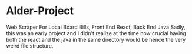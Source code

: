 # Alder-Project
Web Scraper For Local Board Bills, Front End React, Back End Java
Sadly, this was an early project and I didn't realize at the time how crucial having both the react and the java in the same directory would be hence the very weird file structure.
